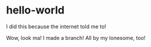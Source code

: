 # hello-world
I did this because the internet told me to!

Wow, look ma! I made a branch!
All by my lonesome, too!
